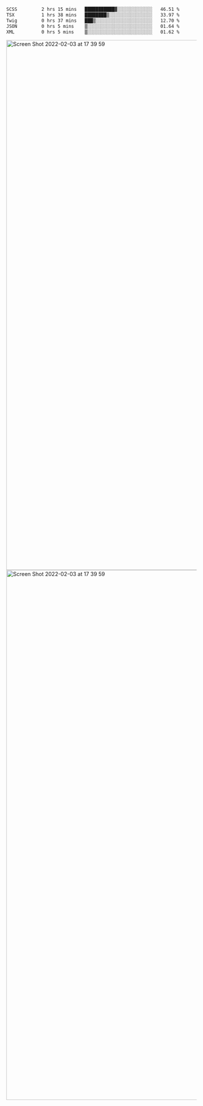 <!--START_SECTION:waka-->

```txt
SCSS         2 hrs 15 mins   ███████████▓░░░░░░░░░░░░░   46.51 %
TSX          1 hrs 38 mins   ████████▒░░░░░░░░░░░░░░░░   33.97 %
Twig         0 hrs 37 mins   ███▒░░░░░░░░░░░░░░░░░░░░░   12.70 %
JSON         0 hrs 5 mins    ▒░░░░░░░░░░░░░░░░░░░░░░░░   01.64 %
XML          0 hrs 5 mins    ▒░░░░░░░░░░░░░░░░░░░░░░░░   01.62 %
```

<!--END_SECTION:waka-->

<img width="1400" alt="Screen Shot 2022-02-03 at 17 39 59" src="https://user-images.githubusercontent.com/45716542/152387304-f2b60485-53a6-4f4b-a818-5cefb1b0c0ae.png">
<img width="1400" alt="Screen Shot 2022-02-03 at 17 39 59" src="https://user-images.githubusercontent.com/45716542/152387273-ea5cdf21-2a45-44da-8bef-00c1763b1d42.png">
